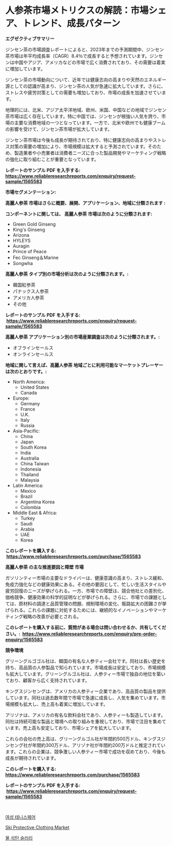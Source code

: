 <p><h1>人参茶市場メトリクスの解読：市場シェア、トレンド、成長パターン</h1></p><p><strong>エグゼクティブサマリー</strong></p>
<p><p>ジンセン茶の市場調査レポートによると、2023年までの予測期間中、ジンセン茶市場は年平均成長率（CAGR）8.4％で成長すると予想されています。ジンセンは中国やアジア、アメリカなどの市場で広く消費されており、その需要は着実に増加しています。</p><p>ジンセン茶の市場動向について、近年では健康志向の高まりや天然のエネルギー源としての認識が高まり、ジンセン茶の人気が急速に拡大しています。さらに、ストレスや疲労対策としての需要も増加しており、市場の成長を加速させています。</p><p>地理的には、北米、アジア太平洋地域、欧州、米国、中国などの地域でジンセン茶市場は広く存在しています。特に中国では、ジンセンが根強い人気を誇り、市場の主要な消費地域の一つとなっています。一方で、北米や欧州でも健康ブームの影響を受けて、ジンセン茶市場が拡大しています。</p><p>ジンセン茶市場は今後も成長が期待されており、特に健康志向の高まりやストレス対策の需要の増加により、市場規模は拡大すると予測されています。そのため、製造業者や小売業者は消費者ニーズに合った製品開発やマーケティング戦略の強化に取り組むことが重要となっています。</p></p>
<p><strong>レポートのサンプル PDF を入手する: <a href="https://www.reliableresearchreports.com/enquiry/request-sample/1565583">https://www.reliableresearchreports.com/enquiry/request-sample/1565583</a></strong></p>
<p><strong>市場セグメンテーション:</strong></p>
<p><strong> 高麗人参茶 市場はさらに概要、展開、アプリケーション、地域に分類されます :</strong></p>
<p><strong>コンポーネントに関しては、 高麗人参茶 市場は次のように分類されます: &nbsp;</strong></p>
<p><ul><li>Green Gold Ginseng</li><li>King's Ginseng</li><li>Arizona</li><li>HYLEYS</li><li>Auragin</li><li>Prince of Peace</li><li>Fec Ginseng＆Marine</li><li>Songwha</li></ul></p>
<p><strong> 高麗人参茶 タイプ別の市場分析は次のように分類されます。:</strong></p>
<p><ul><li>韓国紅参茶</li><li>パナックス人参茶</li><li>アメリカ人参茶</li><li>その他</li></ul></p>
<p><strong>レポートのサンプル PDF を入手する: &nbsp;<a href="https://www.reliableresearchreports.com/enquiry/request-sample/1565583">https://www.reliableresearchreports.com/enquiry/request-sample/1565583</a></strong></p>
<p><strong> 高麗人参茶 アプリケーション別の市場産業調査は次のように分類されます。:</strong></p>
<p><ul><li>オフラインセールス</li><li>オンラインセールス</li></ul></p>
<p><strong>地域に関して言えば、高麗人参茶 地域ごとに利用可能なマーケットプレーヤーは次のとおりです。:</strong></p>
<p><ul>
    <li>
        North America:
        <ul>
            <li>United States</li>
            <li>Canada</li>
        </ul>
    </li>
    <li>
        Europe:
        <ul>
            <li>Germany</li>
            <li>France</li>
            <li>U.K.</li>
            <li>Italy</li>
            <li>Russia</li>
        </ul>
    </li>
    <li>
        Asia-Pacific:
        <ul>
            <li>China</li>
            <li>Japan</li>
            <li>South Korea</li>
            <li>India</li>
            <li>Australia</li>
            <li>China Taiwan</li>
            <li>Indonesia</li>
            <li>Thailand</li>
            <li>Malaysia</li>
        </ul>
    </li>
    <li>
        Latin America:
        <ul>
            <li>Mexico</li>
            <li>Brazil</li>
            <li>Argentina Korea</li>
            <li>Colombia</li>
        </ul>
    </li>
    <li>
        Middle East & Africa:
        <ul>
            <li>Turkey</li>
            <li>Saudi</li>
            <li>Arabia</li>
            <li>UAE</li>
            <li>Korea</li>
        </ul>
    </li>
    </ul></p>
<p><strong>このレポートを購入する: &nbsp;<a href="https://www.reliableresearchreports.com/purchase/1565583">https://www.reliableresearchreports.com/purchase/1565583</a></strong></p>
<p><strong>高麗人参茶 の主な推進要因と障壁 市場</strong></p>
<p><p>ガソリンティー市場の主要なドライバーは、健康意識の高まり、ストレス緩和、免疫力強化などの健康効果にある。その他の要因として、忙しい生活スタイルや疲労回復のニーズが挙げられる。一方、市場での障壁は、競合他社との差別化、価格競争、健康効果の科学的証明などが挙げられる。さらに、市場での課題としては、原材料の調達と品質管理の問題、規制環境の変化、販路拡大の困難さが挙げられる。これらの課題に対処するためには、継続的なイノベーションやマーケティング戦略の改善が必要とされる。</p></p>
<p><strong>このレポートを購入する前に、質問がある場合は問い合わせるか、共有してください。:&nbsp; <a href="https://www.reliableresearchreports.com/enquiry/pre-order-enquiry/1565583">https://www.reliableresearchreports.com/enquiry/pre-order-enquiry/1565583</a></strong></p>
<p><strong>競争環境</strong></p>
<p><p>グリーングルゴゴル社は、韓国の有名な人参ティー会社です。同社は長い歴史を持ち、高品質の人参製品で知られています。市場成長は安定しており、市場規模も拡大しています。グリーングルゴル社は、人参ティー市場で独自の地位を築いており、顧客から広く支持されています。</p><p>キングスジンセングは、アメリカの人参ティー企業であり、高品質の製品を提供しています。同社は過去数年間で市場で急速に成長し、人気を集めています。市場規模も拡大し、売上高も着実に増加しています。</p><p>アリゾナは、アメリカの有名な飲料会社であり、人参ティーも製造しています。同社は持続可能な製品と環境への取り組みを重視しており、市場で注目を集めています。売上高も安定しており、市場シェアを拡大しています。</p><p>これらの会社の売上高は、グリーングルゴル社が年間約500万ドル、キングスジンセング社が年間約300万ドル、アリゾナ社が年間約200万ドルと推定されています。これらの企業は、競争激しい人参ティー市場で成功を収めており、今後も成長が期待されています。</p></p>
<p><strong>このレポートを購入する: &nbsp; <a href="https://www.reliableresearchreports.com/purchase/1565583">https://www.reliableresearchreports.com/purchase/1565583</a></strong></p>
<p><strong>レポートのサンプル PDF を入手する: &nbsp;<a href="https://www.reliableresearchreports.com/enquiry/request-sample/1565583">https://www.reliableresearchreports.com/enquiry/request-sample/1565583</a></strong><strong></strong></p>
<p>&nbsp;</p>
<p><p><a href="https://medium.com/@arthuralety6767836754/%EC%97%AC%EC%84%B1-%ED%85%8C%EB%8B%88%EC%8A%A4%EB%B3%B5-%EC%8B%9C%EC%9E%A5-%EC%A1%B0%EC%82%AC-%EB%B3%B4%EA%B3%A0%EC%84%9C-2024%EB%85%84%EB%B6%80%ED%84%B0-2031%EB%85%84%EA%B9%8C%EC%A7%80%EC%9D%98-%EC%97%AD%EC%82%AC-%EB%B0%8F-%EC%98%88%EC%B8%A1-d74ed9460ad9">여성 테니스웨어</a></p><p><a href="https://github.com/Airanohannonzb68e5pb53oc1/Market-Research-Report-List-1/blob/main/ski-protective-clothing-market.md">Ski Protective Clothing Market</a></p><p><a href="https://medium.com/@duculucescu2022/%EC%88%98%EC%83%81-%EC%84%9D%ED%83%84-%EC%8A%AC%EB%9F%AC%EB%A6%AC-%EC%8B%9C%EC%9E%A5-%EB%B3%B4%EA%B3%A0%EC%84%9C%EB%8A%94-%EC%9D%B4-%EC%8B%9C%EC%9E%A5%EC%9D%98-%EC%B5%9C%EC%8B%A0-%ED%8A%B8%EB%A0%8C%EB%93%9C%EC%99%80-%EC%84%B1%EC%9E%A5-%EA%B8%B0%ED%9A%8C%EB%A5%BC-%EB%B3%B4%EC%97%AC%EC%A4%8D%EB%8B%88%EB%8B%A4-5175e768a62b">물 석탄 슬러리</a></p></p>